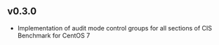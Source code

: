 ## v0.3.0

* Implementation of audit mode control groups for all sections of CIS Benchmark for CentOS 7

